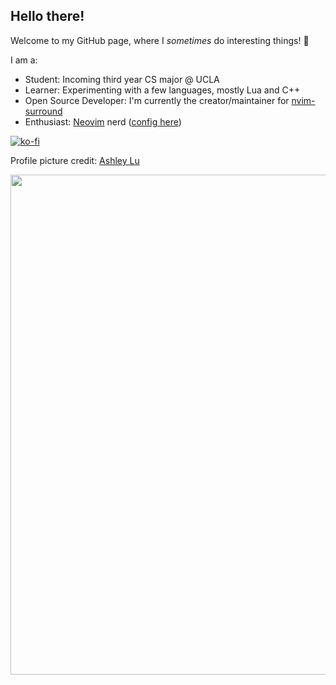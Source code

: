 ## Hello there!

Welcome to my GitHub page, where I *sometimes* do interesting things! :wave:

I am a:

* Student: Incoming third year CS major @ UCLA
* Learner: Experimenting with a few languages, mostly Lua and C++
* Open Source Developer: I'm currently the creator/maintainer for
  [nvim-surround](https://github.com/kylechui/nvim-surround)
* Enthusiast: [Neovim](https://github.com/neovim/neovim) nerd ([config
  here](https://github.com/kylechui/config.nvim))

[![ko-fi](https://ko-fi.com/img/githubbutton_sm.svg)](https://ko-fi.com/G2G5DTLG5)

Profile picture credit: [Ashley Lu](https://github.com/ashley-lu)

<p align="center">
  <img
  src="https://github-readme-stats.vercel.app/api?username=kylechui&show_icons=true&count_private=true&theme=tokyonight&hide_border=true" width="800">
</p>
